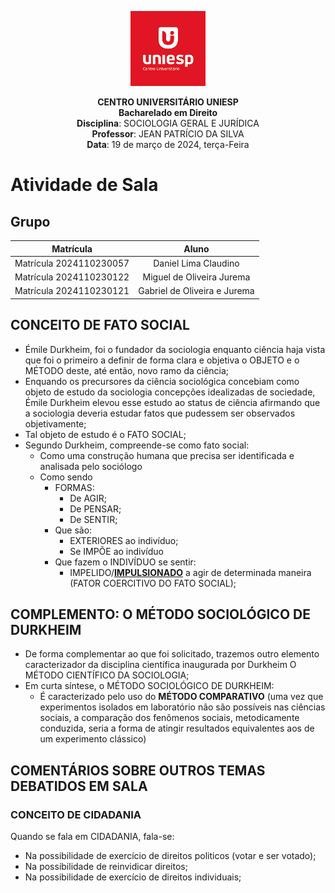 <div align="center">

<p align="center"><img height="120" src="../../../figuras/LOGO_UNIESP.png"> </p>

<p align="center"><b>CENTRO UNIVERSITÁRIO UNIESP</b><br>
<b>Bacharelado em Direito</b><br>
<b>Disciplina</b>: SOCIOLOGIA GERAL E JURÍDICA<br>
<b>Professor</b>: JEAN PATRÍCIO DA SILVA<br>
<b>Data</b>: 19 de março de 2024, terça-Feira<br>
 </p>
</div>

# Atividade de Sala

## Grupo

|Matrícula|Aluno|
|:---:|:---:|
|Matrícula 2024110230057|Daniel Lima Claudino|
|Matrícula 2024110230122|Miguel de Oliveira Jurema|
|Matrícula 2024110230121|Gabriel de Oliveira e Jurema|

## CONCEITO DE FATO SOCIAL

- Émile Durkheim, foi o fundador da sociologia enquanto ciência haja vista que foi o primeiro a definir de forma clara e objetiva o OBJETO e o MÉTODO deste, até então, novo ramo da ciência;
- Enquando os precursores da ciência sociológica concebiam como objeto de estudo da sociologia concepções idealizadas de sociedade, Émile Durkheim elevou esse estudo ao status de ciência afirmando que a sociologia deveria estudar fatos que pudessem ser observados objetivamente;
- Tal objeto de estudo é o FATO SOCIAL;
- Segundo Durkheim, compreende-se como fato social:
  - Como uma construção humana que precisa ser identificada e analisada pelo sociólogo
  - Como sendo
    - FORMAS:
      - De AGIR;
      - De PENSAR;
      - De SENTIR;
    - Que são:
      - EXTERIORES ao indivíduo;
      - Se IMPÕE ao indivíduo
    - Que fazem o INDIVÍDUO se sentir:
      - IMPELIDO/<u>**IMPULSIONADO**</u> a agir de determinada maneira (FATOR COERCITIVO DO FATO SOCIAL);

## COMPLEMENTO: O MÉTODO SOCIOLÓGICO DE DURKHEIM

- De forma complementar ao que foi solicitado, trazemos outro elemento caracterizador da disciplina científica inaugurada por Durkheim O MÉTODO CIENTÍFICO DA SOCIOLOGIA;
- Em curta síntese, o MÉTODO SOCIOLÓGICO DE DURKHEIM:
  - É caracterizado pelo uso do **MÉTODO COMPARATIVO** (uma vez que experimentos isolados em laboratório não são possíveis nas ciências sociais, a comparação dos fenômenos sociais, metodicamente conduzida, seria a forma de atingir resultados equivalentes aos de um experimento clássico)

## COMENTÁRIOS SOBRE OUTROS TEMAS DEBATIDOS EM SALA

### CONCEITO DE CIDADANIA

Quando se fala em CIDADANIA, fala-se:

- Na possibilidade de exercício de direitos politicos (votar e ser votado);
- Na possibilidade de reinvidicar direitos;
- Na possibilidade de exercício de direitos individuais;